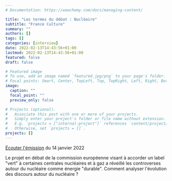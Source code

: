 ```yaml
---
# Documentation: https://wowchemy.com/docs/managing-content/

title: "Les termes du débat : Nucléaire"
subtitle: "France Culture"
summary: ""
authors: []
tags: []
categories: [interview]
date: 2022-02-13T14:43:56+01:00
lastmod: 2022-02-13T14:43:56+01:00
featured: false
draft: false

# Featured image
# To use, add an image named `featured.jpg/png` to your page's folder.
# Focal points: Smart, Center, TopLeft, Top, TopRight, Left, Right, BottomLeft, Bottom, BottomRight.
image:
  caption: ""
  focal_point: ""
  preview_only: false

# Projects (optional).
#   Associate this post with one or more of your projects.
#   Simply enter your project's folder or file name without extension.
#   E.g. `projects = ["internal-project"]` references `content/project/deep-learning/index.md`.
#   Otherwise, set `projects = []`.
projects: []
---
```


[Écouter l'émission](https://www.franceculture.fr/emissions/le-temps-du-debat/les-termes-du-debat-20-44) du 14 janvier 2022

Le projet en débat de la commission européenne visant à accorder un label "vert" à certaines centrales nucléaires et à gaz a réveillé les controverses autour du nucléaire comme énergie "durable". Comment analyser l'évolution des discours autour du nucléaire ?
